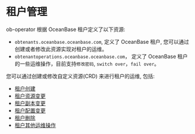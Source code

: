 # 租户管理

ob-operator 根据 OceanBase 租户定义了以下资源:
* `obtenants.oceanbase.oceanbase.com`, 定义了 OceanBase 租户, 您可以通过创建或者修改此资源实现对租户的运维。
* `obtenantoperations.oceanbase.oceanbase.com`， 定义了 OceanBase 租户的一些运维操作，目前支持`修改密码`, `switch over`，`fail over`。

您可以通过创建或修改自定义资源(CRD) 来进行租户的运维, 包括:
* [租户创建](100.create-tenant.md)
* [租户资源变更](./200.modify-tenant-of-ob-operator/100.resource-management-of-ob-operator.md)
* [租户副本变更](./200.modify-tenant-of-ob-operator/200.replica-management-of-ob-operator.md)
* [租户配置变更](./200.modify-tenant-of-ob-operator/300.other-configuration-item-modifications-of-ob-operator.md)
* [租户删除](300.delete-tenant-of-ob-operator.md)
* [租户其他运维操作](400.tenant-operation.md)
